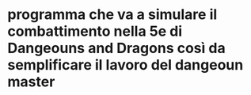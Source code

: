 # programma che va a simulare il combattimento nella 5e di Dangeouns and Dragons così da semplificare il lavoro del dangeoun master